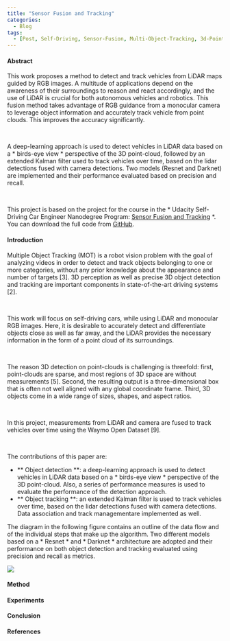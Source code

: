 ```yaml
---
title: "Sensor Fusion and Tracking"
categories:
  - Blog
tags:
  - [Post, Self-Driving, Sensor-Fusion, Multi-Object-Tracking, 3d-Point-Cloud, LiDAR, Resnet, Extended-Kalman-Filter]
---
```


#### Abstract

This work proposes a method to detect and track vehicles from
LiDAR maps guided by RGB images. A multitude of applications
depend on the awareness of their surroundings to reason and react accordingly, and the use of LiDAR is crucial for both autonomous vehicles and robotics. This fusion method takes advantage of RGB guidance from a monocular camera to leverage object information and accurately track vehicle from point clouds. This improves the accuracy significantly.

<br/>

A deep-learning approach is used to detect vehicles in LiDAR
data based on a * birds-eye view * perspective of the 3D point-cloud, followed by an extended Kalman filter used to track vehicles over time, based on the lidar detections fused with camera detections.
Two models (Resnet and Darknet) are implemented and their performance evaluated based on precision and recall.

<br/>

This project is based on the project for the course in the * Udacity Self-Driving Car Engineer Nanodegree Program: [Sensor Fusion and Tracking](https://github.com/udacity/nd013-c2-fusion-starter) *. You can download the full code from [GitHub](https://github.com/IacopomC/3D-Multi-Object-Tracking).

#### Introduction

Multiple Object Tracking (MOT) is a robot vision problem with
the goal of analyzing videos in order to detect and track objects belonging to one or more categories, without any prior knowledge about the appearance and number of targets [3]. 3D perception as well as precise 3D object detection and tracking are important components in state-of-the-art driving systems [2].

<br/>

This work will focus on self-driving cars, while using LiDAR and monocular RGB images. Here, it is desirable to accurately detect and differentiate objects close as well as far away, and the LiDAR provides the necessary information in the form of a point cloud of its surroundings.

<br/>

The reason 3D detection on point-clouds is challenging is threefold: first, point-clouds are sparse, and most regions of 3D space are without measurements [5]. Second, the resulting output is a three-dimensional box that is often not well aligned with any global coordinate frame. Third, 3D objects come in a wide range of sizes, shapes, and aspect ratios.

<br/>

In this project, measurements from LiDAR and camera are fused
to track vehicles over time using the Waymo Open Dataset [9].

<br/>

The contributions of this paper are:

<ul>
  <li>** Object detection **: a deep-learning approach is used to detect vehicles in LiDAR data based on a * birds-eye view * perspective of the 3D point-cloud. Also, a series of performance measures is used to evaluate the performance of the detection approach.</li>
  <li>** Object tracking **: an extended Kalman filter is used to track vehicles over time, based on the lidar detections fused with camera detections. Data association and track managementare implemented as well.</li>
</ul>

The diagram in the following figure contains an outline of the data flow and of the individual steps that make up the algorithm. Two different models based on a * Resnet * and * Darknet * architecture are adopted and their performance on both object detection and tracking evaluated using precision and recall as metrics.

<img src="{{ site.url }}/assets/images/sensor-fusion-tracking-post/project-layout.png">

#### Method

#### Experiments

#### Conclusion

#### References

